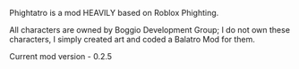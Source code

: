 Phightatro is a mod HEAVILY based on Roblox Phighting.

All characters are owned by Boggio Development Group; I do not own these characters, I simply created art and coded a Balatro Mod for them.


Current mod version - 0.2.5
